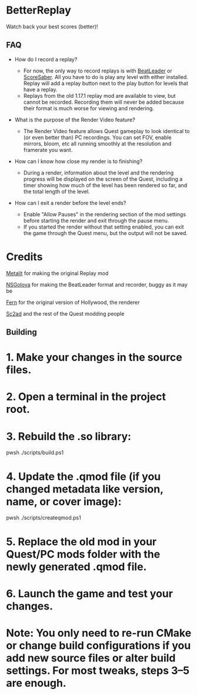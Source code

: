 # BetterReplay

Watch back your best scores (better)!

## FAQ

- How do I record a replay?
  - For now, the only way to record replays is with [BeatLeader](https://github.com/BeatLeader/beatleader-qmod/releases) or [ScoreSaber](https://scoresaber.com/quest). All you have to do is play any level with either installed. Replay will add a replay button next to the play button for levels that have a replay.
  - Replays from the old 1.17.1 replay mod are available to view, but cannot be recorded. Recording them will never be added because their format is much worse for viewing and rendering.

- What is the purpose of the Render Video feature?
  - The Render Video feature allows Quest gameplay to look identical to (or even better than) PC recordings. You can set FOV, enable mirrors, bloom, etc all running smoothly at the resolution and framerate you want.

- How can I know how close my render is to finishing?
  - During a render, information about the level and the rendering progress will be displayed on the screen of the Quest, including a timer showing how much of the level has been rendered so far, and the total length of the level.

- How can I exit a render before the level ends?
  - Enable "Allow Pauses" in the rendering section of the mod settings before starting the render and exit through the pause menu.
  - If you started the render without that setting enabled, you can exit the game through the Quest menu, but the output will not be saved.

# Credits

[Metalit](https://github.com/Metalit) for making the original Replay mod

[NSGolova](https://github.com/NSGolova) for making the BeatLeader format and recorder, buggy as it may be

[Fern](https://github.com/Fernthedev) for the original version of Hollywood, the renderer

[Sc2ad](https://github.com/Sc2ad) and the rest of the Quest modding people

## Building

# 1. Make your changes in the source files.

# 2. Open a terminal in the project root.

# 3. Rebuild the .so library:
pwsh ./scripts/build.ps1

# 4. Update the .qmod file (if you changed metadata like version, name, or cover image):
pwsh ./scripts/createqmod.ps1

# 5. Replace the old mod in your Quest/PC mods folder with the newly generated .qmod file.

# 6. Launch the game and test your changes.

# Note: You only need to re-run CMake or change build configurations if you add new source files or alter build settings. For most tweaks, steps 3–5 are enough.

